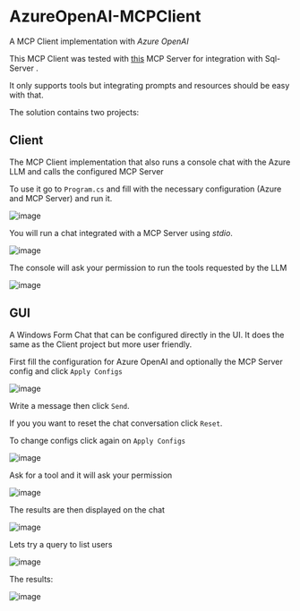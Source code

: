 # AzureOpenAI-MCPClient
A MCP Client implementation with _Azure OpenAI_

This MCP Client was tested with [this](https://github.com/RodrigoPAml/MCP-SqlServer) MCP Server for integration with Sql-Server . 

It only supports tools but integrating prompts and resources should be easy with that.

The solution contains two projects:

## Client

The MCP Client implementation that also runs a console chat with the Azure LLM and calls the configured MCP Server

To use it go to ```Program.cs``` and fill with the necessary configuration (Azure and MCP Server) and run it.

![image](https://github.com/user-attachments/assets/ada03773-83fa-4921-bb20-a36f1291c44b)

You will run a chat integrated with a MCP Server using _stdio_.

![image](https://github.com/user-attachments/assets/ef662d1a-e3ba-4d47-8d54-b4df38ed4894)

The console will ask your permission to run the tools requested by the LLM

![image](https://github.com/user-attachments/assets/e36ca2a6-3b42-418c-ac8a-5b07e709d355)

## GUI 

A Windows Form Chat that can be configured directly in the UI. It does the same as the Client project but more user friendly.

First fill the configuration for Azure OpenAI and optionally the MCP Server config and click ```Apply Configs```

![image](https://github.com/user-attachments/assets/36d410e4-1b40-48c8-ad95-09f7d9fd0394)

Write a message then click ```Send```. 

If you you want to reset the chat conversation click ```Reset```.  

To change configs click again on ```Apply Configs```

![image](https://github.com/user-attachments/assets/45826418-8053-43ff-9c45-670185c1a436)

Ask for a tool and it will ask your permission

![image](https://github.com/user-attachments/assets/e8ba58ca-344a-494d-8828-95610f372b05)

The results are then displayed on the chat

![image](https://github.com/user-attachments/assets/349c952b-0ee0-4c7e-a520-d3a350084b20)

Lets try a query to list users

![image](https://github.com/user-attachments/assets/6a38f8e0-a7d6-42e2-96bd-7fa9286764a3)

The results:

![image](https://github.com/user-attachments/assets/639269f5-6e07-4310-a1c7-054baa193ba0)


